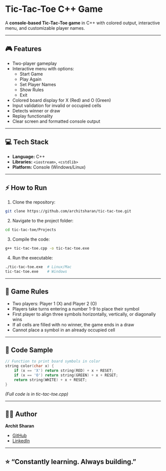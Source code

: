 # Tic-Tac-Toe C++ Game

A **console-based Tic-Tac-Toe game** in C++ with colored output, interactive menu, and customizable player names.  

---

## 🎮 Features

- Two-player gameplay
- Interactive menu with options:
  - Start Game
  - Play Again
  - Set Player Names
  - Show Rules
  - Exit
- Colored board display for X (Red) and O (Green)
- Input validation for invalid or occupied cells
- Detects winner or draw
- Replay functionality
- Clear screen and formatted console output

---

## 💻 Tech Stack

- **Language:** C++
- **Libraries:** `<iostream>`, `<cstdlib>`
- **Platform:** Console (Windows/Linux)

---

## ⚡ How to Run

1. Clone the repository:
```bash
git clone https://github.com/architsharan/tic-tac-toe.git
```

2. Navigate to the project folder:
```bash
cd tic-tac-toe/Projects
```

3. Compile the code:
```bash
g++ tic-tac-toe.cpp -o tic-tac-toe.exe
```

4. Run the executable:
```bash
./tic-tac-toe.exe  # Linux/Mac
tic-tac-toe.exe    # Windows
```

---

## 📜 Game Rules

- Two players: Player 1 (X) and Player 2 (O)
- Players take turns entering a number 1-9 to place their symbol
- First player to align three symbols horizontally, vertically, or diagonally wins
- If all cells are filled with no winner, the game ends in a draw
- Cannot place a symbol in an already occupied cell

---

## 📝 Code Sample
```cpp
// Function to print board symbols in color
string color(char x) {
    if (x == 'X') return string(RED) + x + RESET;
    if (x == 'O') return string(GREEN) + x + RESET;
    return string(WHITE) + x + RESET;
}
```

*(Full code is in tic-tac-toe.cpp)*

---

## 👨‍💻 Author

**Archit Sharan**  
- [GitHub](https://github.com/architsharan)  
- [LinkedIn](https://www.linkedin.com/in/archit-sharan-3a4062361)  
---

## ⭐ “Constantly learning. Always building.”
